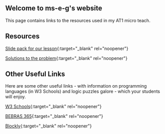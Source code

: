 ## Welcome to ms-e-g's website

This page contains links to the resources used in my AT1 micro teach.

## Resources


[Slide pack for our lesson](https://ms-e-g.github.io/AT1_Microteach_Presentation.pdf){:target="_blank" rel="noopener"}

[Solutions to the problem](https://ms-e-g.github.io/AT1_Solution_Exemplars.pdf){:target="_blank" rel="noopener"}


## Other Useful Links
Here are some other useful links - with information on programming languages (in W3 Schools) and logic puzzles galore - which your students will enjoy.

[W3 Schools](https://www.w3schools.com/){:target="_blank" rel="noopener"}

[BEBRAS 365](https://digitalcareers.csiro.au/en/Bebras/Bebras-resources/Bebras_365){:target="_blank" rel="noopener"}

[Blockly](https://blockly.games/){:target="_blank" rel="noopener"}



